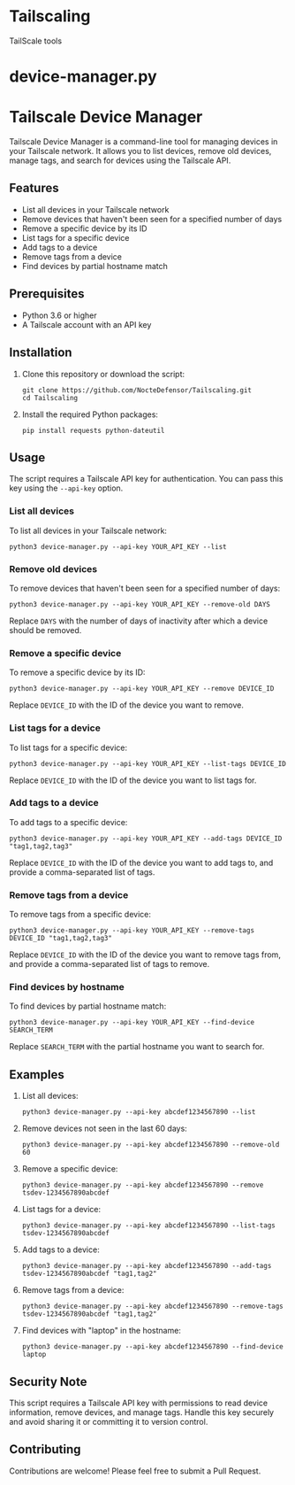 # Tailscaling
TailScale tools

# device-manager.py
# Tailscale Device Manager

Tailscale Device Manager is a command-line tool for managing devices in your Tailscale network. It allows you to list devices, remove old devices, manage tags, and search for devices using the Tailscale API.

## Features

- List all devices in your Tailscale network
- Remove devices that haven't been seen for a specified number of days
- Remove a specific device by its ID
- List tags for a specific device
- Add tags to a device
- Remove tags from a device
- Find devices by partial hostname match

## Prerequisites

- Python 3.6 or higher
- A Tailscale account with an API key

## Installation

1. Clone this repository or download the script:

   ```
   git clone https://github.com/NocteDefensor/Tailscaling.git
   cd Tailscaling
   ```

2. Install the required Python packages:

   ```
   pip install requests python-dateutil
   ```

## Usage

The script requires a Tailscale API key for authentication. You can pass this key using the `--api-key` option.

### List all devices

To list all devices in your Tailscale network:

```
python3 device-manager.py --api-key YOUR_API_KEY --list
```

### Remove old devices

To remove devices that haven't been seen for a specified number of days:

```
python3 device-manager.py --api-key YOUR_API_KEY --remove-old DAYS
```

Replace `DAYS` with the number of days of inactivity after which a device should be removed.

### Remove a specific device

To remove a specific device by its ID:

```
python3 device-manager.py --api-key YOUR_API_KEY --remove DEVICE_ID
```

Replace `DEVICE_ID` with the ID of the device you want to remove.

### List tags for a device

To list tags for a specific device:

```
python3 device-manager.py --api-key YOUR_API_KEY --list-tags DEVICE_ID
```

Replace `DEVICE_ID` with the ID of the device you want to list tags for.

### Add tags to a device

To add tags to a specific device:

```
python3 device-manager.py --api-key YOUR_API_KEY --add-tags DEVICE_ID "tag1,tag2,tag3"
```

Replace `DEVICE_ID` with the ID of the device you want to add tags to, and provide a comma-separated list of tags.

### Remove tags from a device

To remove tags from a specific device:

```
python3 device-manager.py --api-key YOUR_API_KEY --remove-tags DEVICE_ID "tag1,tag2,tag3"
```

Replace `DEVICE_ID` with the ID of the device you want to remove tags from, and provide a comma-separated list of tags to remove.

### Find devices by hostname

To find devices by partial hostname match:

```
python3 device-manager.py --api-key YOUR_API_KEY --find-device SEARCH_TERM
```

Replace `SEARCH_TERM` with the partial hostname you want to search for.

## Examples

1. List all devices:
   ```
   python3 device-manager.py --api-key abcdef1234567890 --list
   ```

2. Remove devices not seen in the last 60 days:
   ```
   python3 device-manager.py --api-key abcdef1234567890 --remove-old 60
   ```

3. Remove a specific device:
   ```
   python3 device-manager.py --api-key abcdef1234567890 --remove tsdev-1234567890abcdef
   ```

4. List tags for a device:
   ```
   python3 device-manager.py --api-key abcdef1234567890 --list-tags tsdev-1234567890abcdef
   ```

5. Add tags to a device:
   ```
   python3 device-manager.py --api-key abcdef1234567890 --add-tags tsdev-1234567890abcdef "tag1,tag2"
   ```

6. Remove tags from a device:
   ```
   python3 device-manager.py --api-key abcdef1234567890 --remove-tags tsdev-1234567890abcdef "tag1,tag2"
   ```

7. Find devices with "laptop" in the hostname:
   ```
   python3 device-manager.py --api-key abcdef1234567890 --find-device laptop
   ```

## Security Note

This script requires a Tailscale API key with permissions to read device information, remove devices, and manage tags. Handle this key securely and avoid sharing it or committing it to version control.

## Contributing

Contributions are welcome! Please feel free to submit a Pull Request.
